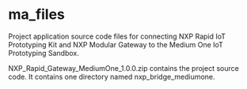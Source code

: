 # ma_files

Project application source code files for connecting NXP Rapid IoT Prototyping Kit and NXP Modular Gateway to the Medium One IoT Prototyping Sandbox.

NXP_Rapid_Gateway_MediumOne_1.0.0.zip contains the project source code. It contains one directory named nxp_bridge_mediumone.
